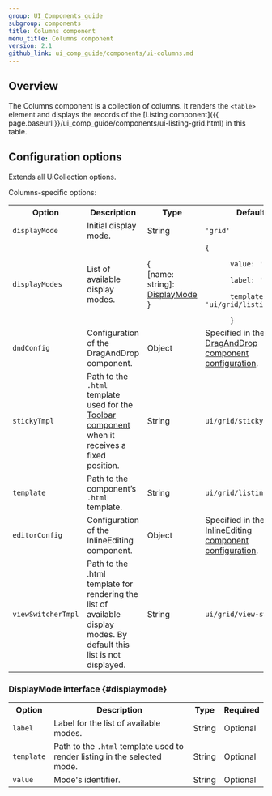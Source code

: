 ```yaml
---
group: UI_Components_guide
subgroup: components
title: Columns component
menu_title: Columns component
version: 2.1
github_link: ui_comp_guide/components/ui-columns.md
---
```


## Overview

The Columns component is a collection of columns. It renders the `<table>` element and displays the records of the [Listing component]({{ page.baseurl }}/ui_comp_guide/components/ui-listing-grid.html) in this table.

## Configuration options

Extends all UiCollection options.

Columns-specific options:

<table>
  <tr>
    <th>
      Option
    </th>
    <th>
      Description
    </th>
    <th>
      Type
    </th>
    <th>
      Default
    </th>
  </tr>
  <tr>
    <td>
      <code>displayMode</code>
    </td>
    <td>
      Initial display mode.
    </td>
    <td>
      String
    </td>
    <td>
      <code>'grid'</code>
    </td>
  </tr>
  <tr>
    <td>
      <code>displayModes</code>
    </td>
    <td>
      List of available display modes.
    </td>
    <td>
      {<br />
      [name: string]: <a href="#displaymode">DisplayMode</a><br />
      }
    </td>
    <td>
      <code>{<br />
      value: 'grid',<br />
      label: 'Grid',<br />
      template: 'ui/grid/listing'<br />
      }</code>
    </td>
  </tr>
  <tr>
    <td>
      <code>dndConfig</code>
    </td>
    <td>
      Configuration of the DragAndDrop component.
    </td>
    <td>
      Object
    </td>
    <td>
      Specified in the <a href="{{ page.baseurl }}/ui_comp_guide/components/ui-draganddrop.html">DragAndDrop component configuration</a>.
    </td>
  </tr>
  <tr>
    <td>
      <code>stickyTmpl</code>
    </td>
    <td>
      Path to the <code>.html</code> template used for the <a href="{{ page.baseurl }}/ui_comp_guide/components/ui-toolbar.html"> Toolbar component</a> when it receives a fixed position.
    </td>
    <td>
      String
    </td>
    <td>
      <code>ui/grid/sticky/listing</code>
    </td>
  </tr>
  <tr>
    <td>
      <code>template</code>
    </td>
    <td>
      Path to the component’s <code>.html</code> template.
    </td>
    <td>
      String
    </td>
    <td>
      <code>ui/grid/listing</code>
    </td>
  </tr>
  <tr>
    <td>
      <code>editorConfig</code>
    </td>
    <td>
      Configuration of the InlineEditing component.
    </td>
    <td>
      Object
    </td>
    <td>
      Specified in the <a href="{{ page.baseurl }}/ui_comp_guide/components/ui-insertlisting.html">
      InlineEditing component configuration</a>.
    </td>
  </tr>
  <tr>
    <td>
      <code>viewSwitcherTmpl</code>
    </td>
    <td>
      Path to the .html template for rendering the list of
      available display modes. By default this list is not
      displayed.
    </td>
    <td>
      String
    </td>
    <td>
      <code>ui/grid/view-switcher</code>
    </td>
  </tr>
</table>

### DisplayMode interface {#displaymode}

<table>
  <tr>
    <th>
      Option
    </th>
    <th>
      Description
    </th>
    <th>
      Type
    </th>
    <th>
      Required
    </th>
  </tr>
  <tr>
    <td>
      <code>label</code>
    </td>
    <td>
      Label for the list of available modes.
    </td>
    <td>
      String
    </td>
    <td>
      Optional
    </td>
  </tr>
  <tr>
    <td>
      <code>template</code>
    </td>
    <td>
      Path to the <code>.html</code> template used to render
      listing in the selected mode.
    </td>
    <td>
      String
    </td>
    <td>
      Optional
    </td>
  </tr>
  <tr>
    <td>
      <code>value</code>
    </td>
    <td>
      Mode's identifier.
    </td>
    <td>
      String
    </td>
    <td>
      Optional
    </td>
  </tr>
</table>
